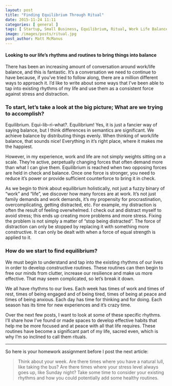 ```yaml
---
layout: post
title: "Finding Equilibrium Through Ritual"
date: 2015-11-24 11:11
categories: [ general ]
tags: [ Startup, Small Business, Equilibrium, Ritual, Work Life Balance ]
image: /images/posts/ritual.jpg
post_author: Matt McManus
---
```


#### Looking to our life’s rhythms and routines to bring things into balance

There has been an increasing amount of conversation around work/life balance, and this is fantastic. It’s a conversation we need to continue to have because, if you’ve tried to follow along, there are a million different ways to approach it. I’d like to write about some ways that I’ve been able to tap into existing rhythms of my life and use them as a consistent force against stress and distraction.

### To start, let’s take a look at the big picture; What are we trying to accomplish?

Equilibrium. Equi-lib-ri-what?. Equilibrium! Yes, it is just a fancier way of saying balance, but I think differences in semantics are significant. We achieve balance by distributing things evenly. When thinking of work/life balance, that sounds nice! Everything in it’s right place, where it makes me the happiest.

However, in my experience, work and life are not simply weights sitting on a scale. They’re active, perpetually changing forces that often demand more than what I can give them. Equilibrium is reached when two opposing forces are held in check and balance. Once one force is stronger, you need to reduce it’s power or provide sufficient counterforce to bring it in check.

As we begin to think about equilibrium holistically, not just a fuzzy binary of “work” and “life”, we discover how many forces are at work. It’s not just family demands and work demands, it’s my propensity for procrastination, overcomplicating, getting distracted, etc. For example, my distraction is often the result of feeling overwhelmed. I check out and distract myself to avoid stress; this ends up creating more problems and more stress. Fixing the problem is not simply a matter of “stop being distracted”. The force of distraction can only be stopped by replacing it with something more constructive. It can only be dealt with when a force of equal strength is applied to it.

### How do we start to find equilibrium?

We must begin to understand and tap into the existing rhythms of our lives in order to develop constructive routines. These routines can then begin to free our minds from clutter, increase our resilience and make us more effective. That may seem complicated, so let’s break it down.

We all have rhythms to our lives. Each week has times of work and times of rest, times of being engaged and of being tired, times of being at peace and times of being anxious. Each day has time for thinking and for doing. Each season has its time for new experiences and it’s crazy time.

Over the next few posts, I want to look at some of these specific rhythms. I’ll share how I’ve found or made spaces to develop effective habits that help me be more focused and at peace with all that life requires. These routines have become a significant part of my life, sacred even, which is why I’m so inclined to call them rituals.

<hr />

So here is your homework assignment before I post the next article:

> Think about your week. Are there times where you have a natural lull, like taking the bus? Are there times where your stress level always goes up, like Sunday night? Take some time to consider your existing rhythms and how you could potentially add some healthy routines.